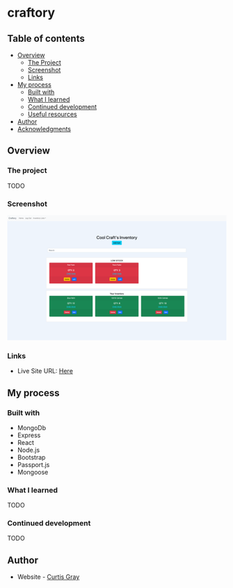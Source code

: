 # craftory

## Table of contents

- [Overview](#overview)
  - [The Project](#the-project)
  - [Screenshot](#screenshot)
  - [Links](#links)
- [My process](#my-process)
  - [Built with](#built-with)
  - [What I learned](#what-i-learned)
  - [Continued development](#continued-development)
  - [Useful resources](#useful-resources)
- [Author](#author)
- [Acknowledgments](#acknowledgments)

## Overview

### The project

TODO

### Screenshot

![](./screenshot.png)

### Links

- Live Site URL: [Here](https://calm-wave-18798.herokuapp.com/)

## My process

### Built with

- MongoDb
- Express
- React
- Node.js
- Bootstrap
- Passport.js
- Mongoose

### What I learned

TODO

### Continued development

TODO

## Author

- Website - [Curtis Gray](https://www.curtisgray.dev)
